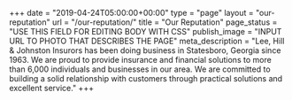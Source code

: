 +++
date = "2019-04-24T05:00:00+00:00"
type = "page"
layout = "our-reputation"
url = "/our-reputation/"
title = "Our Reputation"
page_status = "USE THIS FIELD FOR EDITING BODY WITH CSS"
publish_image = "INPUT URL TO PHOTO THAT DESCRIBES THE PAGE"
meta_description = "Lee, Hill & Johnston Insurors has been doing business in Statesboro, Georgia since 1963. We are proud to provide insurance and financial solutions to more than 6,000 individuals and businesses in our area. We are committed to building a solid relationship with customers through practical solutions and excellent service."
+++